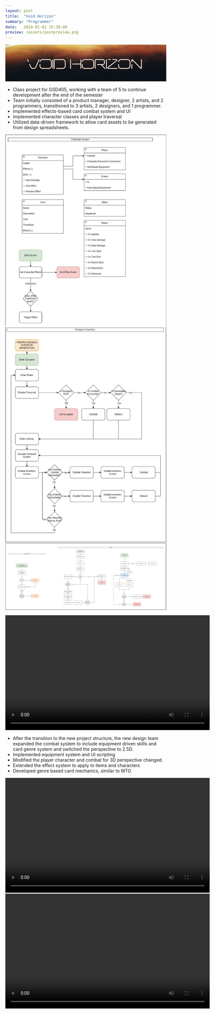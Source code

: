 ```yaml
---
layout: post
title:  "Void Horizon"
summary: "Programmer"
date:   2024-01-01 15:39:40
preview: /assets/postpreview.png
---
```


![Picture 1](/assets/405_TitleCard.png)

* Class project for GSD405, working with a team of 5 to continue development after the end of the semester
* Team initially consisted of a product manager, designer, 2 artists, and 2 programmers, transitioned to 3 artists, 2 designers, and 1 programmer.
* Implemented effects-based card combat system and UI
* Implemented character classes and player traversal
* Utilized data-driven framework to allow card assets to be generated from design spreadsheets.

![Picture 2](/assets/405_CardSystemDesignLoop.png)
![Picture 3](/assets/405_CardSystemDesignLoop2.png)
![Picture 4](/assets/405_CardSystemDesignLoop3.png)

<video width="640" height="360" controls>
  <source src="405_Demo.mp4" type="video/mp4">
  Your browser does not support the video tag.
</video>


* After the transition to the new project structure, the new design team expanded the combat system to include equipment driven skills and card genre system and switched the perspective to 2.5D.
* Implemented equipment system and UI scripting
* Modified the player character and combat for 3D perspective changed.
* Extended the effect system to apply to items and characters
* Developed genre based card mechanics, similar to MTG

<video width="640" height="360" controls>
  <source src="405_Demo3.mp4" type="video/mp4">
  Your browser does not support the video tag.
</video>

<video width="640" height="360" controls>
  <source src="405_DemoUpdate.mp4" type="video/mp4">
  Your browser does not support the video tag.
</video>

